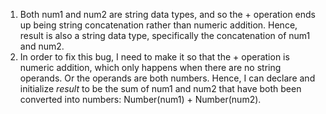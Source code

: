 1. Both num1 and num2 are string data types, and so the + operation ends up being string concatenation rather than numeric addition. Hence, result is also a string data type, specifically the concatenation of num1 and num2.
2. In order to fix this bug, I need to make it so that the + operation is numeric addition, which only happens when there are no string operands. Or the operands are both numbers. Hence, I can declare and initialize _result_ to be the sum of num1 and num2 that have both been converted into numbers: Number(num1) + Number(num2).